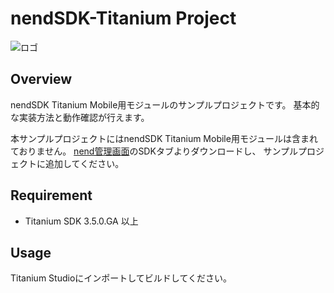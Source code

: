 # nendSDK-Titanium Project

![ロゴ](https://github.com/fan-ADN/nendSDK-Android/blob/master/Sample/res/drawable/nend_logo.png)

## Overview
nendSDK Titanium Mobile用モジュールのサンプルプロジェクトです。
基本的な実装方法と動作確認が行えます。

本サンプルプロジェクトにはnendSDK Titanium Mobile用モジュールは含まれておりません。
[nend管理画面](https://www.nend.net/admin/login)のSDKタブよりダウンロードし、
サンプルプロジェクトに追加してください。

## Requirement
* Titanium SDK 3.5.0.GA 以上

## Usage
Titanium Studioにインポートしてビルドしてください。
